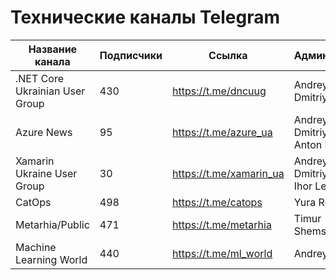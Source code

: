 # Технические каналы Telegram

| Название канала               | Подписчики | Ссылка                   | Администраторы                                | Тематика                      |
|-------------------------------|------------|--------------------------|-----------------------------------------------|-------------------------------|
|.NET Core Ukrainian User Group	|	430		 | https://t.me/dncuug		| Andrey Gubskiy, Dmitriy Ivanov				| .NET Core, C#					|
|Azure News						|	95		 | https://t.me/azure_ua	| Andrey Gubskiy, Dmitriy Ivanov, Anton Boyko, 	| Azure, 	cloud technologies	|
|Xamarin Ukraine User Group		|	30		 | https://t.me/xamarin_ua	| Andrey Gubskiy, Dmitriy Ivanov, Ihor Leontiev	| Xamarin, mobile development	|
|CatOps							|	498		 | https://t.me/catops		| Yura Rochnyak									| DevOps						|
|Metarhia/Public				|	471		 | https://t.me/metarhia	| Timur Shemsedinov								| JavaScript, Node.js 			|	
|Machine Learning World			|	440		 | https://t.me/ml_world	| Andrey Nikishaev								| Machine Learning				|
